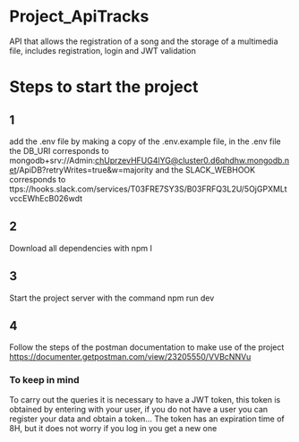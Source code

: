 # Project_ApiTracks
API that allows the registration of a song and the storage of a multimedia file, includes registration, login and JWT validation

# Steps to start the project
## 1
add the .env file by making a copy of the .env.example file, in the .env file the DB_URI corresponds to mongodb+srv://Admin:chUprzevHFUG4lYG@cluster0.d6qhdhw.mongodb.net/ApiDB?retryWrites=true&w=majority and the SLACK_WEBHOOK corresponds to ttps://hooks.slack.com/services/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
## 2
Download all dependencies with npm I
## 3
Start the project server with the command npm run dev
## 4
Follow the steps of the postman documentation to make use of the project https://documenter.getpostman.com/view/23205550/VVBcNNVu
### To keep in mind
To carry out the queries it is necessary to have a JWT token, this token is obtained by entering with your user, if you do not have a user you can register your data and obtain a token... The token has an expiration time of 8H, but it does not worry if you log in you get a new one
